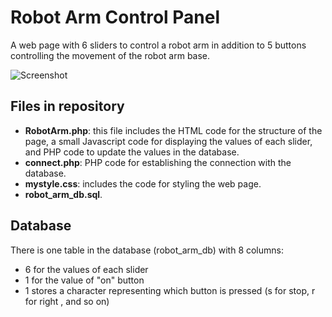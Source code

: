 # Robot Arm Control Panel

A web page with 6 sliders to control a robot arm in addition to 5 buttons controlling the movement of the robot arm base.

![Screenshot ](https://user-images.githubusercontent.com/86366710/123860945-3de46280-d92f-11eb-9dfb-dd678cd2ce8f.png)

## Files in repository

* **RobotArm.php**: this file includes the HTML code for the structure of the page, a small Javascript code for displaying the values of each slider, and PHP code to update the  values in the database.
* **connect.php**: PHP code for establishing the connection with the database.
* **mystyle.css**: includes the code for styling the web page.
*  **robot_arm_db.sql**.

## Database 
There is one table in the database (robot_arm_db) with 8 columns: 
- 6 for the values of each slider
- 1 for the value of "on" button
- 1 stores a character representing which button is pressed (s for stop, r for right , and so on)
